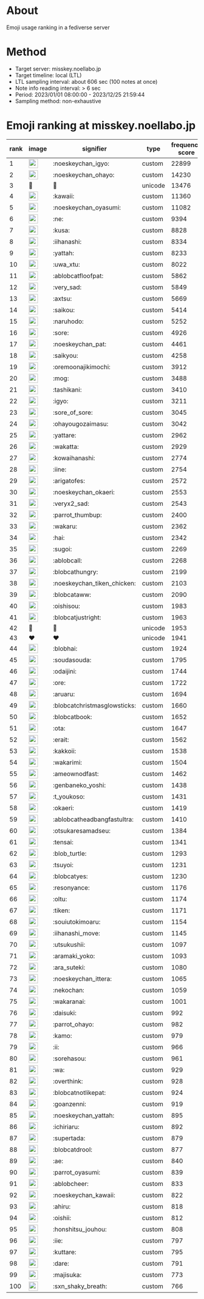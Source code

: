 # About
Emoji usage ranking in a fediverse server

# Method
- Target server: misskey.noellabo.jp
- Target timeline: local (LTL)
- LTL sampling interval: about 606 sec (100 notes at once)
- Note info reading interval: > 6 sec
- Period: 2023/01/01 08:00:00 - 2023/12/25 21:59:44 
- Sampling method: non-exhaustive

# Emoji ranking at misskey.noellabo.jp

|rank|image|signifier|type|frequency score|
|----|----|----|----|----|
|1|<img height="24" src="https://misskey.noellabo.jp/emoji/noeskeychan_igyo.webp">|:noeskeychan_igyo:|custom|22899|
|2|<img height="24" src="https://misskey.noellabo.jp/emoji/noeskeychan_ohayo.webp">|:noeskeychan_ohayo:|custom|14230|
|3|🎉|🎉|unicode|13476|
|4|<img height="24" src="https://misskey.noellabo.jp/emoji/kawaii.webp">|:kawaii:|custom|11360|
|5|<img height="24" src="https://misskey.noellabo.jp/emoji/noeskeychan_oyasumi.webp">|:noeskeychan_oyasumi:|custom|11082|
|6|<img height="24" src="https://misskey.noellabo.jp/emoji/ne.webp">|:ne:|custom|9394|
|7|<img height="24" src="https://misskey.noellabo.jp/emoji/kusa.webp">|:kusa:|custom|8828|
|8|<img height="24" src="https://misskey.noellabo.jp/emoji/iihanashi.webp">|:iihanashi:|custom|8334|
|9|<img height="24" src="https://misskey.noellabo.jp/emoji/yattah.webp">|:yattah:|custom|8233|
|10|<img height="24" src="https://misskey.noellabo.jp/emoji/uwa_xtu.webp">|:uwa_xtu:|custom|8022|
|11|<img height="24" src="https://misskey.noellabo.jp/emoji/ablobcatfloofpat.webp">|:ablobcatfloofpat:|custom|5862|
|12|<img height="24" src="https://misskey.noellabo.jp/emoji/very_sad.webp">|:very_sad:|custom|5849|
|13|<img height="24" src="https://misskey.noellabo.jp/emoji/axtsu.webp">|:axtsu:|custom|5669|
|14|<img height="24" src="https://misskey.noellabo.jp/emoji/saikou.webp">|:saikou:|custom|5414|
|15|<img height="24" src="https://misskey.noellabo.jp/emoji/naruhodo.webp">|:naruhodo:|custom|5252|
|16|<img height="24" src="https://misskey.noellabo.jp/emoji/sore.webp">|:sore:|custom|4926|
|17|<img height="24" src="https://misskey.noellabo.jp/emoji/noeskeychan_pat.webp">|:noeskeychan_pat:|custom|4461|
|18|<img height="24" src="https://misskey.noellabo.jp/emoji/saikyou.webp">|:saikyou:|custom|4258|
|19|<img height="24" src="https://misskey.noellabo.jp/emoji/oremoonajikimochi.webp">|:oremoonajikimochi:|custom|3912|
|20|<img height="24" src="https://misskey.noellabo.jp/emoji/mog.webp">|:mog:|custom|3488|
|21|<img height="24" src="https://misskey.noellabo.jp/emoji/tashikani.webp">|:tashikani:|custom|3410|
|22|<img height="24" src="https://misskey.noellabo.jp/emoji/igyo.webp">|:igyo:|custom|3211|
|23|<img height="24" src="https://misskey.noellabo.jp/emoji/sore_of_sore.webp">|:sore_of_sore:|custom|3045|
|24|<img height="24" src="https://misskey.noellabo.jp/emoji/ohayougozaimasu.webp">|:ohayougozaimasu:|custom|3042|
|25|<img height="24" src="https://misskey.noellabo.jp/emoji/yattare.webp">|:yattare:|custom|2962|
|26|<img height="24" src="https://misskey.noellabo.jp/emoji/wakatta.webp">|:wakatta:|custom|2929|
|27|<img height="24" src="https://misskey.noellabo.jp/emoji/kowaihanashi.webp">|:kowaihanashi:|custom|2774|
|28|<img height="24" src="https://misskey.noellabo.jp/emoji/iine.webp">|:iine:|custom|2754|
|29|<img height="24" src="https://misskey.noellabo.jp/emoji/arigatofes.webp">|:arigatofes:|custom|2572|
|30|<img height="24" src="https://misskey.noellabo.jp/emoji/noeskeychan_okaeri.webp">|:noeskeychan_okaeri:|custom|2553|
|31|<img height="24" src="https://misskey.noellabo.jp/emoji/veryx2_sad.webp">|:veryx2_sad:|custom|2543|
|32|<img height="24" src="https://misskey.noellabo.jp/emoji/parrot_thumbup.webp">|:parrot_thumbup:|custom|2400|
|33|<img height="24" src="https://misskey.noellabo.jp/emoji/wakaru.webp">|:wakaru:|custom|2362|
|34|<img height="24" src="https://misskey.noellabo.jp/emoji/hai.webp">|:hai:|custom|2342|
|35|<img height="24" src="https://misskey.noellabo.jp/emoji/sugoi.webp">|:sugoi:|custom|2269|
|36|<img height="24" src="https://misskey.noellabo.jp/emoji/ablobcall.webp">|:ablobcall:|custom|2268|
|37|<img height="24" src="https://misskey.noellabo.jp/emoji/blobcathungry.webp">|:blobcathungry:|custom|2199|
|38|<img height="24" src="https://misskey.noellabo.jp/emoji/noeskeychan_tiken_chicken.webp">|:noeskeychan_tiken_chicken:|custom|2103|
|39|<img height="24" src="https://misskey.noellabo.jp/emoji/blobcataww.webp">|:blobcataww:|custom|2090|
|40|<img height="24" src="https://misskey.noellabo.jp/emoji/oishisou.webp">|:oishisou:|custom|1983|
|41|<img height="24" src="https://misskey.noellabo.jp/emoji/blobcatjustright.webp">|:blobcatjustright:|custom|1963|
|42|🍗|🍗|unicode|1953|
|43|❤|❤|unicode|1941|
|44|<img height="24" src="https://misskey.noellabo.jp/emoji/blobhai.webp">|:blobhai:|custom|1924|
|45|<img height="24" src="https://misskey.noellabo.jp/emoji/soudasouda.webp">|:soudasouda:|custom|1795|
|46|<img height="24" src="https://misskey.noellabo.jp/emoji/odaijini.webp">|:odaijini:|custom|1744|
|47|<img height="24" src="https://misskey.noellabo.jp/emoji/ore.webp">|:ore:|custom|1722|
|48|<img height="24" src="https://misskey.noellabo.jp/emoji/aruaru.webp">|:aruaru:|custom|1694|
|49|<img height="24" src="https://misskey.noellabo.jp/emoji/blobcatchristmasglowsticks.webp">|:blobcatchristmasglowsticks:|custom|1660|
|50|<img height="24" src="https://misskey.noellabo.jp/emoji/blobcatbook.webp">|:blobcatbook:|custom|1652|
|51|<img height="24" src="https://misskey.noellabo.jp/emoji/ota.webp">|:ota:|custom|1647|
|52|<img height="24" src="https://misskey.noellabo.jp/emoji/erait.webp">|:erait:|custom|1562|
|53|<img height="24" src="https://misskey.noellabo.jp/emoji/kakkoii.webp">|:kakkoii:|custom|1538|
|54|<img height="24" src="https://misskey.noellabo.jp/emoji/wakarimi.webp">|:wakarimi:|custom|1504|
|55|<img height="24" src="https://misskey.noellabo.jp/emoji/ameownodfast.webp">|:ameownodfast:|custom|1462|
|56|<img height="24" src="https://misskey.noellabo.jp/emoji/genbaneko_yoshi.webp">|:genbaneko_yoshi:|custom|1438|
|57|<img height="24" src="https://misskey.noellabo.jp/emoji/t_youkoso.webp">|:t_youkoso:|custom|1431|
|58|<img height="24" src="https://misskey.noellabo.jp/emoji/okaeri.webp">|:okaeri:|custom|1419|
|59|<img height="24" src="https://misskey.noellabo.jp/emoji/ablobcatheadbangfastultra.webp">|:ablobcatheadbangfastultra:|custom|1410|
|60|<img height="24" src="https://misskey.noellabo.jp/emoji/otsukaresamadseu.webp">|:otsukaresamadseu:|custom|1384|
|61|<img height="24" src="https://misskey.noellabo.jp/emoji/tensai.webp">|:tensai:|custom|1341|
|62|<img height="24" src="https://misskey.noellabo.jp/emoji/blob_turtle.webp">|:blob_turtle:|custom|1293|
|63|<img height="24" src="https://misskey.noellabo.jp/emoji/tsuyoi.webp">|:tsuyoi:|custom|1231|
|64|<img height="24" src="https://misskey.noellabo.jp/emoji/blobcatyes.webp">|:blobcatyes:|custom|1230|
|65|<img height="24" src="https://misskey.noellabo.jp/emoji/resonyance.webp">|:resonyance:|custom|1176|
|66|<img height="24" src="https://misskey.noellabo.jp/emoji/oltu.webp">|:oltu:|custom|1174|
|67|<img height="24" src="https://misskey.noellabo.jp/emoji/tiken.webp">|:tiken:|custom|1171|
|68|<img height="24" src="https://misskey.noellabo.jp/emoji/souiutokimoaru.webp">|:souiutokimoaru:|custom|1154|
|69|<img height="24" src="https://misskey.noellabo.jp/emoji/iihanashi_move.webp">|:iihanashi_move:|custom|1145|
|70|<img height="24" src="https://misskey.noellabo.jp/emoji/utsukushii.webp">|:utsukushii:|custom|1097|
|71|<img height="24" src="https://misskey.noellabo.jp/emoji/aramaki_yoko.webp">|:aramaki_yoko:|custom|1093|
|72|<img height="24" src="https://misskey.noellabo.jp/emoji/ara_suteki.webp">|:ara_suteki:|custom|1080|
|73|<img height="24" src="https://misskey.noellabo.jp/emoji/noeskeychan_ittera.webp">|:noeskeychan_ittera:|custom|1065|
|74|<img height="24" src="https://misskey.noellabo.jp/emoji/nekochan.webp">|:nekochan:|custom|1059|
|75|<img height="24" src="https://misskey.noellabo.jp/emoji/wakaranai.webp">|:wakaranai:|custom|1001|
|76|<img height="24" src="https://misskey.noellabo.jp/emoji/daisuki.webp">|:daisuki:|custom|992|
|77|<img height="24" src="https://misskey.noellabo.jp/emoji/parrot_ohayo.webp">|:parrot_ohayo:|custom|982|
|78|<img height="24" src="https://misskey.noellabo.jp/emoji/kamo.webp">|:kamo:|custom|979|
|79|<img height="24" src="https://misskey.noellabo.jp/emoji/ii.webp">|:ii:|custom|966|
|80|<img height="24" src="https://misskey.noellabo.jp/emoji/sorehasou.webp">|:sorehasou:|custom|961|
|81|<img height="24" src="https://misskey.noellabo.jp/emoji/wa.webp">|:wa:|custom|929|
|82|<img height="24" src="https://misskey.noellabo.jp/emoji/overthink.webp">|:overthink:|custom|928|
|83|<img height="24" src="https://misskey.noellabo.jp/emoji/blobcatnotlikepat.webp">|:blobcatnotlikepat:|custom|924|
|84|<img height="24" src="https://misskey.noellabo.jp/emoji/goanzenni.webp">|:goanzenni:|custom|919|
|85|<img height="24" src="https://misskey.noellabo.jp/emoji/noeskeychan_yattah.webp">|:noeskeychan_yattah:|custom|895|
|86|<img height="24" src="https://misskey.noellabo.jp/emoji/ichiriaru.webp">|:ichiriaru:|custom|892|
|87|<img height="24" src="https://misskey.noellabo.jp/emoji/supertada.webp">|:supertada:|custom|879|
|88|<img height="24" src="https://misskey.noellabo.jp/emoji/blobcatdrool.webp">|:blobcatdrool:|custom|877|
|89|<img height="24" src="https://misskey.noellabo.jp/emoji/ae.webp">|:ae:|custom|840|
|90|<img height="24" src="https://misskey.noellabo.jp/emoji/parrot_oyasumi.webp">|:parrot_oyasumi:|custom|839|
|91|<img height="24" src="https://misskey.noellabo.jp/emoji/ablobcheer.webp">|:ablobcheer:|custom|833|
|92|<img height="24" src="https://misskey.noellabo.jp/emoji/noeskeychan_kawaii.webp">|:noeskeychan_kawaii:|custom|822|
|93|<img height="24" src="https://misskey.noellabo.jp/emoji/ahiru.webp">|:ahiru:|custom|818|
|94|<img height="24" src="https://misskey.noellabo.jp/emoji/oishii.webp">|:oishii:|custom|812|
|95|<img height="24" src="https://misskey.noellabo.jp/emoji/honshitsu_jouhou.webp">|:honshitsu_jouhou:|custom|808|
|96|<img height="24" src="https://misskey.noellabo.jp/emoji/iie.webp">|:iie:|custom|797|
|97|<img height="24" src="https://misskey.noellabo.jp/emoji/kuttare.webp">|:kuttare:|custom|795|
|98|<img height="24" src="https://misskey.noellabo.jp/emoji/dare.webp">|:dare:|custom|791|
|99|<img height="24" src="https://misskey.noellabo.jp/emoji/majisuka.webp">|:majisuka:|custom|773|
|100|<img height="24" src="https://misskey.noellabo.jp/emoji/sxn_shaky_breath.webp">|:sxn_shaky_breath:|custom|766|
